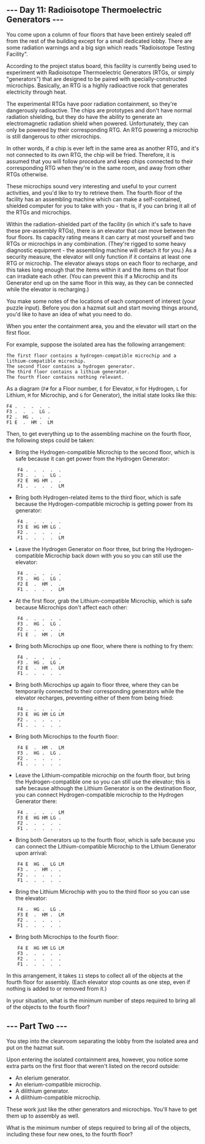 ## --- Day 11: Radioisotope Thermoelectric Generators ---

You come upon a column of four floors that have been entirely sealed off from the rest of the building except for a small dedicated lobby. There are some radiation warnings and a big sign which reads "Radioisotope Testing Facility".

According to the project status board, this facility is currently being used to experiment with Radioisotope Thermoelectric Generators (RTGs, or simply "generators") that are designed to be paired with specially-constructed microchips. Basically, an RTG is a highly radioactive rock that generates electricity through heat.

The experimental RTGs have poor radiation containment, so they're dangerously radioactive. The chips are prototypes and don't have normal radiation shielding, but they do have the ability to generate an electromagnetic radiation shield when powered. Unfortunately, they can only be powered by their corresponding RTG. An RTG powering a microchip is still dangerous to other microchips.

In other words, if a chip is ever left in the same area as another RTG, and it's not connected to its own RTG, the chip will be fried. Therefore, it is assumed that you will follow procedure and keep chips connected to their corresponding RTG when they're in the same room, and away from other RTGs otherwise.

These microchips sound very interesting and useful to your current activities, and you'd like to try to retrieve them. The fourth floor of the facility has an assembling machine which can make a self-contained, shielded computer for you to take with you - that is, if you can bring it all of the RTGs and microchips.

Within the radiation-shielded part of the facility (in which it's safe to have these pre-assembly RTGs), there is an elevator that can move between the four floors. Its capacity rating means it can carry at most yourself and two RTGs or microchips in any combination. (They're rigged to some heavy diagnostic equipment - the assembling machine will detach it for you.) As a security measure, the elevator will only function if it contains at least one RTG or microchip. The elevator always stops on each floor to recharge, and this takes long enough that the items within it and the items on that floor can irradiate each other. (You can prevent this if a Microchip and its Generator end up on the same floor in this way, as they can be connected while the elevator is recharging.)

You make some notes of the locations of each component of interest (your puzzle input). Before you don a hazmat suit and start moving things around, you'd like to have an idea of what you need to do.

When you enter the containment area, you and the elevator will start on the first floor.

For example, suppose the isolated area has the following arrangement:

```
The first floor contains a hydrogen-compatible microchip and a lithium-compatible microchip.
The second floor contains a hydrogen generator.
The third floor contains a lithium generator.
The fourth floor contains nothing relevant.
```

As a diagram (`F#` for a Floor number, `E` for Elevator, `H` for Hydrogen, `L` for Lithium, `M` for Microchip, and `G` for Generator), the initial state looks like this:

```
F4 .  .  .  .  .
F3 .  .  .  LG .
F2 .  HG .  .  .
F1 E  .  HM .  LM
```

Then, to get everything up to the assembling machine on the fourth floor, the following steps could be taken:

 - Bring the Hydrogen-compatible Microchip to the second floor, which is safe because it can get power from the Hydrogen Generator:

```
    F4 .  .  .  .  .
    F3 .  .  .  LG .
    F2 E  HG HM .  .
    F1 .  .  .  .  LM
```

 - Bring both Hydrogen-related items to the third floor, which is safe because the Hydrogen-compatible microchip is getting power from its generator:

```
    F4 .  .  .  .  .
    F3 E  HG HM LG .
    F2 .  .  .  .  .
    F1 .  .  .  .  LM
```

 - Leave the Hydrogen Generator on floor three, but bring the Hydrogen-compatible Microchip back down with you so you can still use the elevator:

```
    F4 .  .  .  .  .
    F3 .  HG .  LG .
    F2 E  .  HM .  .
    F1 .  .  .  .  LM
```

 - At the first floor, grab the Lithium-compatible Microchip, which is safe because Microchips don't affect each other:

```
    F4 .  .  .  .  .
    F3 .  HG .  LG .
    F2 .  .  .  .  .
    F1 E  .  HM .  LM
```

 - Bring both Microchips up one floor, where there is nothing to fry them:

```
    F4 .  .  .  .  .
    F3 .  HG .  LG .
    F2 E  .  HM .  LM
    F1 .  .  .  .  .
```

 - Bring both Microchips up again to floor three, where they can be temporarily connected to their corresponding generators while the elevator recharges, preventing either of them from being fried:

```
    F4 .  .  .  .  .
    F3 E  HG HM LG LM
    F2 .  .  .  .  .
    F1 .  .  .  .  .
```

 - Bring both Microchips to the fourth floor:

```
    F4 E  .  HM .  LM
    F3 .  HG .  LG .
    F2 .  .  .  .  .
    F1 .  .  .  .  .
```

 - Leave the Lithium-compatible microchip on the fourth floor, but bring the Hydrogen-compatible one so you can still use the elevator; this is safe because although the Lithium Generator is on the destination floor, you can connect Hydrogen-compatible microchip to the Hydrogen Generator there:

```
    F4 .  .  .  .  LM
    F3 E  HG HM LG .
    F2 .  .  .  .  .
    F1 .  .  .  .  .
```

 - Bring both Generators up to the fourth floor, which is safe because you can connect the Lithium-compatible Microchip to the Lithium Generator upon arrival:

```
    F4 E  HG .  LG LM
    F3 .  .  HM .  .
    F2 .  .  .  .  .
    F1 .  .  .  .  .
```

 - Bring the Lithium Microchip with you to the third floor so you can use the elevator:

```
    F4 .  HG .  LG .
    F3 E  .  HM .  LM
    F2 .  .  .  .  .
    F1 .  .  .  .  .
```

 - Bring both Microchips to the fourth floor:

```
    F4 E  HG HM LG LM
    F3 .  .  .  .  .
    F2 .  .  .  .  .
    F1 .  .  .  .  .
```

In this arrangement, it takes `11` steps to collect all of the objects at the fourth floor for assembly. (Each elevator stop counts as one step, even if nothing is added to or removed from it.)

In your situation, what is the minimum number of steps required to bring all of the objects to the fourth floor?

## --- Part Two ---

You step into the cleanroom separating the lobby from the isolated area and put on the hazmat suit.

Upon entering the isolated containment area, however, you notice some extra parts on the first floor that weren't listed on the record outside:

 - An elerium generator.
 - An elerium-compatible microchip.
 - A dilithium generator.
 - A dilithium-compatible microchip.

These work just like the other generators and microchips. You'll have to get them up to assembly as well.

What is the minimum number of steps required to bring all of the objects, including these four new ones, to the fourth floor?
